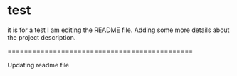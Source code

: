 # test
it is for a test
I am editing the README file. 
Adding some more details about the project description.

=============================================

Updating readme file
